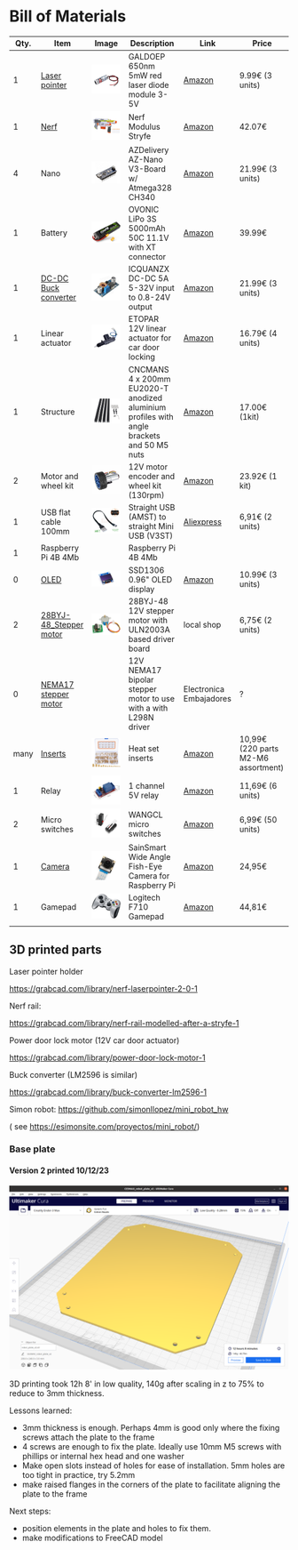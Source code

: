 # Bill of Materials

| Qty. | Item                                                | Image                                         | Description                                                  | Link                                                         | Price                               |
| ---- | --------------------------------------------------- | --------------------------------------------- | ------------------------------------------------------------ | ------------------------------------------------------------ | ----------------------------------- |
| 1    | [Laser pointer](./BOM/laser_pointer.md)             | ![](./BOM/assets/laser.jpg)                   | GALDOEP 650nm 5mW red laser diode module 3-5V                | [Amazon](https://www.amazon.es/dp/B09J3TB26H)                | 9.99€ (3  units)                    |
| 1    | [Nerf](./BOM/nerf.md)                               | ![](./BOM/assets/nerf_stryfe.jpg)             | Nerf Modulus Stryfe                                          | [Amazon](https://www.amazon.es/gp/product/B072PYD365)        | 42.07€                              |
| 4    | Nano                                                | ![](./BOM/assets/arduino_nano.jpg)            | AZDelivery AZ-Nano V3-Board w/ Atmega328 CH340               | [Amazon]()                                                   | 21.99€ (3 units)                    |
| 1    | Battery                                             | ![](./BOM/assets/battery.jpg)                 | OVONIC LiPo 3S 5000mAh 50C 11.1V with XT connector           | [Amazon]()                                                   | 39.99€                              |
| 1    | [DC-DC Buck converter](./BOM/buck_converter.md)     | ![](./BOM/assets/buck_converter.jpg)          | ICQUANZX DC-DC 5A 5-32V input to 0.8-24V output              | [Amazon](https://www.amazon.es/dp/B07VQ89RZG)                | 21.99€ (3 units)                    |
| 1    | Linear actuator                                     | ![](./BOM/assets/linear_actuator.jpg)         | ETOPAR 12V linear actuator for car door locking              | [Amazon](https://www.amazon.es/gp/product/B08NG6LTY2)        | 16.79€ (4 units)                    |
| 1    | Structure                                           | ![](./BOM/assets/structure.jpg)               | CNCMANS 4 x 200mm EU2020-T anodized aluminium profiles with angle brackets and 50 M5 nuts | [Amazon](https://www.amazon.es/dp/B0BX686QY5)                | 17.00€ (1kit)                       |
| 2    | Motor and wheel kit                                 | ![](./BOM/assets/motor_encoder_wheel_kit.jpg) | 12V motor encoder and wheel kit (130rpm)                     | [Amazon](https://www.amazon.es/dp/B07WT22RNK)                | 23.92€ (1 kit)                      |
| 1    | USB flat cable 100mm                                | ![](./BOM/assets/usb_cable.jpg)               | Straight USB (AMST) to straight Mini USB (V3ST)              | [Aliexpress](https://es.aliexpress.com/item/1005002551406991.html?spm=a2g0n.order_detail.order_detail_item.3.578739d32xzMxK&gatewayAdapt=glo2esp) | 6,91€ (2 units)                     |
| 1    | Raspberry Pi 4B 4Mb                                 |                                               | Raspberry Pi 4B 4Mb                                          |                                                              |                                     |
| 0    | [OLED](./BOM/OLED.md)                               | ![](./BOM/assets/OLED.jpg)                    | SSD1306 0.96" OLED display                                   | [Amazon](https://www.amazon.es/dp/B09GVTRB2W)                | 10.99€ (3 units)                    |
| 2    | [28BYJ-48_Stepper motor](./BOM/28BYJ-48_stepper.md) | ![](./BOM/assets/stepper.png)                 | 28BYJ-48 12V stepper motor with ULN2003A based driver board  | local shop                                                   | 6,75€ (2 units)                     |
| 0    | [NEMA17 stepper motor](./BOM/NEMA17_stepper.md)     |                                               | 12V NEMA17 bipolar stepper motor to use with a with L298N driver | Electronica Embajadores                                      | ?                                   |
| many | [Inserts](./BOM/inserts.md)                         | ![](./BOM/assets/inserts.jpg)                 | Heat set inserts                                             | [Amazon](https://www.amazon.es/gp/product/B0B2DMWFT2/)       | 10,99€ (220 parts M2-M6 assortment) |
| 1    | Relay                                               | ![](./BOM/assets/relay.jpg)                   | 1 channel 5V relay                                           | [Amazon](https://www.amazon.es/gp/product/B09GY34ZFQ)        | 11,69€ (6 units)                    |
| 2    | Micro switches                                      | ![](./BOM/assets/micro_switch.jpg)            | WANGCL micro switches                                        | [Amazon](https://www.amazon.es/gp/product/)                  | 6,99€ (50 units)                    |
| 1    | [Camera](./BOM/Camera.md)                           | ![](./BOM/assets/wide_angle_camera.jpg)       | SainSmart Wide Angle Fish-Eye Camera for Raspberry Pi        | [Amazon](https://www.amazon.es/dp/B00N1YJKFS)                | 24,95€                              |
| 1    | Gamepad                                             | ![](./BOM/assets/gamepad.jpg)                 | Logitech F710 Gamepad                                        | [Amazon](https://www.amazon.es/dp/B00CJAEX5M)                | 44,81€                              |
|      |                                                     |                                               |                                                              |                                                              |                                     |

## 3D printed parts

Laser pointer holder 

https://grabcad.com/library/nerf-laserpointer-2-0-1

Nerf rail:

https://grabcad.com/library/nerf-rail-modelled-after-a-stryfe-1

Power door lock motor (12V car door actuator)

https://grabcad.com/library/power-door-lock-motor-1

Buck converter (LM2596 is similar)

https://grabcad.com/library/buck-converter-lm2596-1

Simon robot: https://github.com/simonllopez/mini_robot_hw 

( see https://esimonsite.com/proyectos/mini_robot/)

### Base plate 

#### Version 2 printed 10/12/23

![](./BOM/assets/base_plate_v2.png)

3D printing took 12h 8' in low quality, 140g after scaling in z to 75% to reduce to 3mm thickness.

Lessons learned: 

* 3mm thickness is enough. Perhaps 4mm is good only where the fixing screws attach the plate to the frame
* 4 screws are enough to fix the plate. Ideally use 10mm M5 screws with phillips or internal hex head and one washer 
* Make open slots instead of holes for ease of installation. 5mm holes are too tight in practice, try 5.2mm
* make raised flanges in the corners of the plate to facilitate aligning the plate to the frame

Next steps: 

* position elements in the plate and holes to fix them.
* make modifications to FreeCAD model
